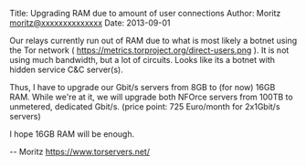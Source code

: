 Title:  Upgrading RAM due to amount of user connections
Author: Moritz <moritz@xxxxxxxxxxxxxx>
Date: 2013-09-01


Our relays currently run out of RAM due to what is most likely a botnet
using the Tor network ( <https://metrics.torproject.org/direct-users.png>
). It is not using much bandwidth, but a lot of circuits. Looks like its
a botnet with hidden service C&C server(s).

Thus, I have to upgrade our Gbit/s servers from 8GB to (for now) 16GB
RAM. While we're at it, we will upgrade both NFOrce servers from 100TB
to unmetered, dedicated Gbit/s. (price point: 725 Euro/month for
2x1Gbit/s servers)

I hope 16GB RAM will be enough.

-- 
Moritz
<https://www.torservers.net/>
